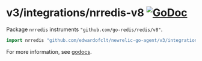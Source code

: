 # v3/integrations/nrredis-v8 [![GoDoc](https://godoc.org/github.com/edwardofclt/newrelic-go-agent/v3/integrations/nrredis-v8?status.svg)](https://godoc.org/github.com/edwardofclt/newrelic-go-agent/v3/integrations/nrredis-v8)

Package `nrredis` instruments `"github.com/go-redis/redis/v8"`.

```go
import nrredis "github.com/edwardofclt/newrelic-go-agent/v3/integrations/nrredis-v8"
```

For more information, see
[godocs](https://godoc.org/github.com/edwardofclt/newrelic-go-agent/v3/integrations/nrredis-v8).
